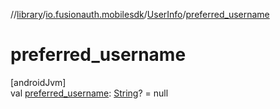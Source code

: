 //[library](../../../index.md)/[io.fusionauth.mobilesdk](../index.md)/[UserInfo](index.md)/[preferred_username](preferred_username.md)

# preferred_username

[androidJvm]\
val [preferred_username](preferred_username.md): [String](https://kotlinlang.org/api/core/kotlin-stdlib/kotlin/-string/index.html)? = null